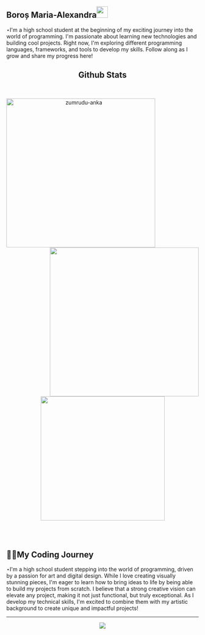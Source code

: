## Boroș Maria-Alexandra<img src="https://github.com/kogisin/kogisin/blob/main/gifs/hi.gif" width="30px">

⋆I'm a high school student at the beginning of my exciting journey into the world of programming. I'm passionate about learning new technologies and building cool projects. Right now, I'm exploring different programming languages, frameworks, and tools to develop my skills. Follow along as I grow and share my progress here!
<h2 align="center">Github Stats</h2>
  <br>
  <p align=center>
    <div align=center>
      <a href="https://github.com/denvercoder1/github-readme-streak-stats" title="Go to Source">
        <img align="left" width=390 src="https://github-readme-stats.vercel.app/api?username=Maria-Alexandra-Boros&theme=onedark" alt="zumrudu-anka" />
      </a>
      <a href="https://github.com/anuraghazra/github-readme-stats" title="Go to Source">
        <img align="right" width=390 src="https://github-readme-streak-stats.herokuapp.com/?user=Maria-Alexandra-Boros&theme=onedark" />
      </a>
    </div>
    <br><br><br><br><br><br><br><br><br>
    <div align=center>
      <a href="https://github.com/anuraghazra/github-readme-stats">
        <img width=325 align="center" src="https://github-readme-stats.vercel.app/api/top-langs/?username=Maria-Alexandra-Boros&theme=onedark" />
      </a>
    </div>
    <br>
  </p>

<!-- ![GitHub Streak](https://streak-stats.demolab.com?user=Maria-Alexandra-Boros&theme=onedark&border_radius=4.5) -->
<br>

<h2>👨‍💻My Coding Journey</h2>
⋆I'm a high school student stepping into the world of programming, driven by a passion for art and digital design. While I love creating visually stunning pieces, I'm eager to learn how to bring ideas to life by being able to build my projects from scratch. I believe that a strong creative vision can elevate any project, making it not just functional, but truly exceptional. As I develop my technical skills, I'm excited to combine them with my artistic background to create unique and impactful projects! 

<hr>

<div align=center>
  <img src="https://github-profile-trophy.vercel.app/?username=Maria-Alexandra-Boros&theme=tokyonight&no-frame=true&row=1&&margin-w=30&no-bg=true">
</div>
